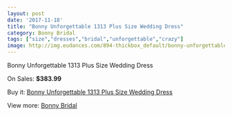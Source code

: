 ```yaml
---
layout: post
date: '2017-11-18'
title: "Bonny Unforgettable 1313 Plus Size Wedding Dress"
category: Bonny Bridal
tags: ["size","dresses","bridal","unforgettable","crazy"]
image: http://img.eudances.com/894-thickbox_default/bonny-unforgettable-1313-plus-size-wedding-dress.jpg
---
```

Bonny Unforgettable 1313 Plus Size Wedding Dress

On Sales: **$383.99**
<a href="https://www.eudances.com/en/bonny-bridal/311-bonny-unforgettable-1313-plus-size-wedding-dress.html"><amp-img layout="responsive" width="600" height="600" src="//img.eudances.com/894-thickbox_default/bonny-unforgettable-1313-plus-size-wedding-dress.jpg" alt="Bonny Unforgettable 1313 Plus Size Wedding Dress 0" /></a>
<a href="https://www.eudances.com/en/bonny-bridal/311-bonny-unforgettable-1313-plus-size-wedding-dress.html"><amp-img layout="responsive" width="600" height="600" src="//img.eudances.com/895-thickbox_default/bonny-unforgettable-1313-plus-size-wedding-dress.jpg" alt="Bonny Unforgettable 1313 Plus Size Wedding Dress 1" /></a>

Buy it: [Bonny Unforgettable 1313 Plus Size Wedding Dress](https://www.eudances.com/en/bonny-bridal/311-bonny-unforgettable-1313-plus-size-wedding-dress.html "Bonny Unforgettable 1313 Plus Size Wedding Dress")

View more: [Bonny Bridal](https://www.eudances.com/en/3-bonny-bridal "Bonny Bridal")